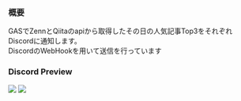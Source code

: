 ### 概要
GASでZennとQiitaのapiから取得したその日の人気記事Top3をそれぞれDiscordに通知します。</br>
DiscordのWebHookを用いて送信を行っています
### Discord Preview
<div style={{ display: flex }}>
  <img src="https://github.com/user-attachments/assets/40e2954e-172e-4b31-843b-8559cc593fce"/>
  <img src="https://github.com/user-attachments/assets/8d4145dc-670b-499a-99f1-1b2bd57bdb1d"/>
</div>
